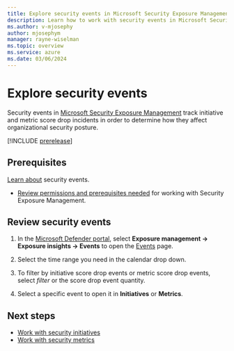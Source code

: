 ```yaml
---
title: Explore security events in Microsoft Security Exposure Management
description: Learn how to work with security events in Microsoft Security Exposure Management.
ms.author: v-mjosephy
author: mjosephym
manager: rayne-wiselman
ms.topic: overview
ms.service: azure
ms.date: 03/06/2024
---
```


# Explore security events

Security events in [Microsoft Security Exposure Management](microsoft-security-exposure-management.md)  track initiative and metric score drop incidents in order to determine how they affect organizational security posture.

[!INCLUDE [prerelease](../includes//prerelease.md)]

## Prerequisites

[Learn about](exposure-insights-overview.md#security-events) security events.
- [Review permissions and prerequisites needed](prerequisites.md) for working with Security Exposure Management.

## Review security events

1. In the [Microsoft Defender portal](https://security.microsoft.com), select **Exposure management -> Exposure insights -> Events** to open the [Events](https://security.microsoft.com/exposure-events) page.

1. Select the time range you need in the calendar drop down.

1. To filter by initiative score drop events or metric score drop events, select *filter* or the score drop event quantity.

1. Select a specific event to open it in **Initiatives** or **Metrics**.

## Next steps

- [Work with security initiatives](initiatives.md)
- [Work with security metrics](security-metrics.md)
